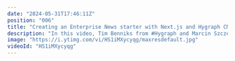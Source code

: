 ```yaml
---
date: "2024-05-31T17:46:11Z"
position: "006"
title: "Creating an Enterprise News starter with Next.js and Hygraph CMS"
description: "In this video, Tim Benniks from #Hygraph and Marcin Szczepaniak from #Blazity will talk about the enterprise starter kit the two companies developed together.\n\nWhether you're just starting out or working on a large-scale project, this enterprise-ready content starter will accelerate your Hygraph project's development, enhance user engagement, and unlock new possibilities. \n\nFind out more about the starter: https://hygraph.com/blog/enterprise-ready-content-starter"
image: "https://i.ytimg.com/vi/HS1iMXycyqg/maxresdefault.jpg"
videoId: "HS1iMXycyqg"
---
```


